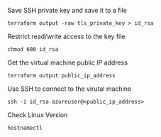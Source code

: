 
Save SSH private key and save it to a file

```
terraform output -raw tls_private_key > id_rsa
```

Restrict read/write access to the key file
```
chmod 600 id_rsa
```

Get the virtual machine public IP address
```
terraform output public_ip_address
```

Use SSH to connect to the virutal machine
```
ssh -i id_rsa azureuser@<public_ip_address>
```

Check Linux Version
```
hostnamectl
```